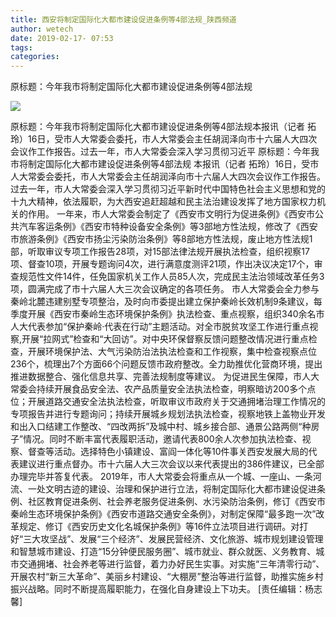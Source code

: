 ```yaml
---
title: 西安将制定国际化大都市建设促进条例等4部法规_陕西频道
author: wetech
date: 2019-02-17- 07:53
tags: 
categories: 
---
```

原标题：今年我市将制定国际化大都市建设促进条例等4部法规
<!-- more -->
                
<img align="center" border="0" src="http://p2.ifengimg.com/a/2016/0810/204c433878d5cf9size1_w16_h16.png" />
                
            
原标题：今年我市将制定国际化大都市建设促进条例等4部法规本报讯（记者 拓玲）16日，受市人大常委会委托，市人大常委会主任胡润泽向市十六届人大四次会议作工作报告。过去一年，市人大常委会深入学习贯彻习近平
原标题：今年我市将制定国际化大都市建设促进条例等4部法规
本报讯（记者 拓玲）16日，受市人大常委会委托，市人大常委会主任胡润泽向市十六届人大四次会议作工作报告。过去一年，市人大常委会深入学习贯彻习近平新时代中国特色社会主义思想和党的十九大精神，依法履职，为大西安追赶超越和民主法治建设发挥了地方国家权力机关的作用。
一年来，市人大常委会制定了《西安市文明行为促进条例》《西安市公共汽车客运条例》《西安市特种设备安全条例》等3部地方性法规，修改了《西安市旅游条例》《西安市扬尘污染防治条例》等8部地方性法规，废止地方性法规1部，听取审议专项工作报告28项，对15部法律法规开展执法检查，组织视察17项、督查10项，开展专题询问4次，进行满意度测评21项，作出决议决定17个，审查规范性文件14件，任免国家机关工作人员85人次，完成民主法治领域改革任务3项，圆满完成了市十六届人大三次会议确定的各项任务。
市人大常委会全力参与秦岭北麓违建别墅专项整治，及时向市委提出建立保护秦岭长效机制9条建议，每季度开展《西安市秦岭生态环境保护条例》执法检查、重点视察，组织340余名市人大代表参加“保护秦岭·代表在行动”主题活动。对全市脱贫攻坚工作进行重点视察,开展“拉网式”检查和“大回访”。对中央环保督察反馈问题整改情况进行重点检查，开展环境保护法、大气污染防治法执法检查和工作视察，集中检查视察点位236个，梳理出7个方面66个问题反馈市政府整改。全力助推优化营商环境，提出推进数据整合、强化信息共享、完善法规制度等建议。
为促进民生保障，市人大常委会持续开展食品安全法、农产品质量安全法执法检查，明察暗访200多个点位；开展道路交通安全法执法检查，听取审议市政府关于交通拥堵治理工作情况的专项报告并进行专题询问；持续开展城乡规划法执法检查，视察地铁上盖物业开发和出入口结建工作整改、“四改两拆”及城中村、城乡接合部、通景公路两侧“种房子”情况。同时不断丰富代表履职活动，邀请代表800余人次参加执法检查、视察、督查等活动。选择特色小镇建设、富阎一体化等10件事关西安发展大局的代表建议进行重点督办。市十六届人大三次会议以来代表提出的386件建议，已全部办理完毕并答复代表。
2019年，市人大常委会将重点从一个城、一座山、一条河流、一处文明古迹的建设、治理和保护进行立法，将制定国际化大都市建设促进条例、社区教育促进条例、社会养老服务促进条例、水污染防治条例，修订《西安市秦岭生态环境保护条例》《西安市道路交通安全条例》，对制定保障“最多跑一次”改革规定、修订《西安历史文化名城保护条例》等16件立法项目进行调研。对打好“三大攻坚战”、发展“三个经济”、发展民营经济、文化旅游、城市规划建设管理和智慧城市建设、打造“15分钟便民服务圈”、城市就业、群众就医、义务教育、城市交通拥堵、社会养老等进行监督，着力办好民生实事。对实施“三年清零行动”、开展农村“新三大革命”、美丽乡村建设、“大棚房”整治等进行监督，助推实施乡村振兴战略。同时不断提高履职能力，在强化自身建设上下功夫。
[责任编辑：杨志馨]
            
